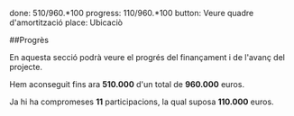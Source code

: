 done: 510/960.*100
progress: 110/960.*100
button: Veure quadre d'amortització
place: Ubicaciò

##Progrès

En aquesta secció podrà veure el progrés del finançament i de l'avanç del projecte.

Hem aconseguit fins ara **510.000** d'un total de **960.000** euros.

Ja hi ha compromeses **11** participacions, la qual suposa **110.000** euros.